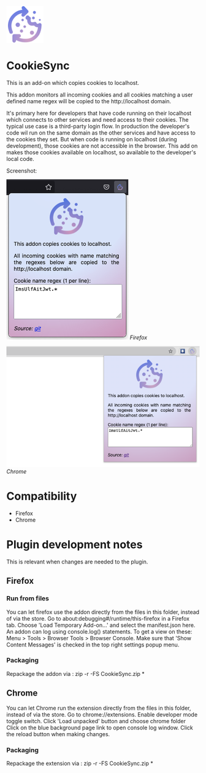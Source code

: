 ![](firefox/icon96.png)
# CookieSync

This is an add-on which copies cookies to localhost.

This addon monitors all incoming cookies and all cookies matching a user defined name regex will be copied to the http://localhost domain.

It's primary here for developers that have code running on their localhost which connects to other services and need access to their cookies. The typical use case is a third-party login flow. In production the developer's code wil run on the same domain as the other services and have access to the cookies they set.
But when code is running on localhost (during development), those cookies are not accessible in the browser. This add on makes those cookies available on localhost, so available to the developer's local code.

Screenshot:

![](screenshot-firefox.png)
*Firefox*

![](screenshot-chrome.png)
*Chrome*

# Compatibility
- Firefox
- Chrome

# Plugin development notes

This is relevant when changes are needed to the plugin.

## Firefox 

### Run from files
You can let firefox use the addon directly from the files in this folder, instead of via the store. 
Go to about:debugging#/runtime/this-firefox in a Firefox tab. Choose 'Load Temporary Add-on...' and select the manifest.json here.
An addon can log using console.log() statements. 
To get a view on these: Menu > Tools > Browser Tools > Browser Console.  Make sure that 'Show Content Messages' is checked in the top right settings popup menu.

### Packaging
Repackage the addon via :
zip -r -FS CookieSync.zip *

## Chrome
You can let Chrome run the extension directly from the files in this folder, instead of via the store.
Go to chrome://extensions.  Enable developer mode toggle switch. Click 'Load unpacked' button and choose chrome folder
Click on the blue background page link to open console log window.
Click the reload button when making changes.

### Packaging
Repackage the extension via :
zip -r -FS CookieSync.zip *
